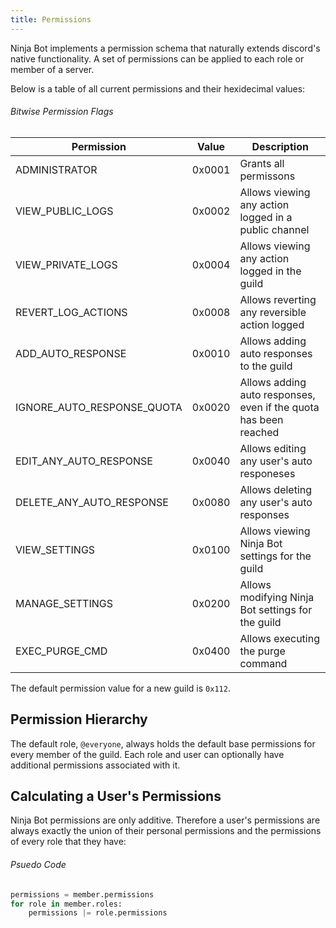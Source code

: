 ```yaml
---
title: Permissions
---
```


Ninja Bot implements a permission schema that naturally extends discord's native functionality. A set of permissions can be applied to each role or member of a server.

Below is a table of all current permissions and their hexidecimal values:

###### Bitwise Permission Flags

| Permission                 | Value                  | Description                                                 |
| -------------------------- | ---------------------- | ----------------------------------------------------------- |
| ADMINISTRATOR              | 0x0001                 | Grants all permissons |
| VIEW_PUBLIC_LOGS           | 0x0002                 | Allows viewing any action logged in a public channel |
| VIEW_PRIVATE_LOGS          | 0x0004                 | Allows viewing any action logged in the guild |
| REVERT_LOG_ACTIONS         | 0x0008                 | Allows reverting any reversible action logged |
| ADD_AUTO_RESPONSE          | 0x0010                 | Allows adding auto responses to the guild |
| IGNORE_AUTO_RESPONSE_QUOTA | 0x0020                 | Allows adding auto responses, even if the quota has been reached  |
| EDIT_ANY_AUTO_RESPONSE     | 0x0040                 | Allows editing any user's auto responeses |
| DELETE_ANY_AUTO_RESPONSE   | 0x0080                 | Allows deleting any user's auto responses |
| VIEW_SETTINGS              | 0x0100                 | Allows viewing Ninja Bot settings for the guild |
| MANAGE_SETTINGS            | 0x0200                 | Allows modifying Ninja Bot settings for the guild |
| EXEC_PURGE_CMD             | 0x0400                 | Allows executing the purge command |

<Alert type="info">

The default permission value for a new guild is `0x112`.

</Alert>

## Permission Hierarchy

The default role, `@everyone`, always holds the default base permissions for every member of the guild. Each role and user can optionally have additional permissions associated with it.

## Calculating a User's Permissions

Ninja Bot permissions are only additive. Therefore a user's permissions are always exactly the union of their personal permissions and the permissions of every role that they have:

###### Psuedo Code

```py
permissions = member.permissions
for role in member.roles:
    permissions |= role.permissions
```

